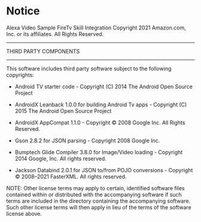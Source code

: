 # Notice

Alexa Video Sample FireTv Skill Integration
Copyright 2021 Amazon.com, Inc. or its affiliates. All Rights Reserved.

******************************
THIRD PARTY COMPONENTS
******************************

This software includes third party software subject to the following copyrights:

* Android TV starter code - Copyright (C) 2014 The Android Open Source Project

* AndroidX Leanback 1.0.0 for building Android Tv apps  - Copyright (C) 2015 The Android Open Source Project

* AndroidX AppCompat 1.1.0 - Copyright © 2008 Google Inc. All Rights Reserved.

* Gson 2.8.2 for JSON parsing - Copyright 2008 Google Inc.

* Bumptech Glide Compiler 3.8.0 for Image/Video loading - Copyright 2014 Google, Inc. All rights reserved.

* Jackson Databind 2.0.1 for JSON to/from POJO conversions - Copyright © 2008–2021 FasterXML. All rights reserved.

NOTE: Other license terms may apply to certain, identified software files contained within or distributed with the accompanying software if such terms are included in the directory containing the accompanying software. Such other license terms will then apply in lieu of the terms of the software license above.
